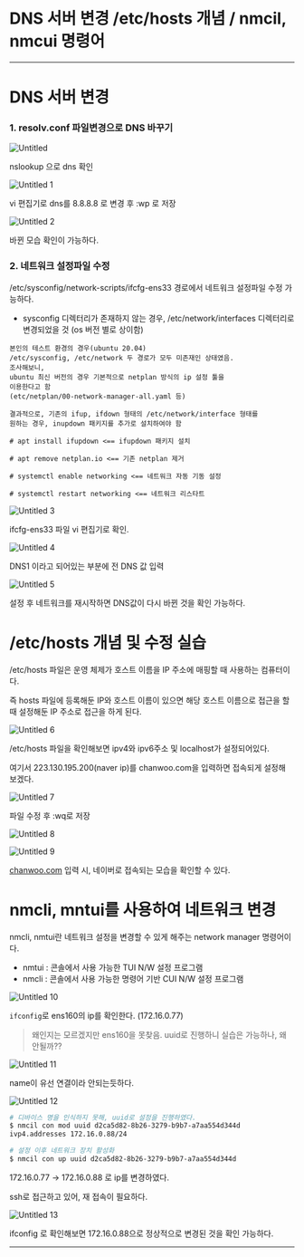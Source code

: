# DNS 서버 변경 /etc/hosts 개념 / nmcil, nmcui 명령어

---

# DNS 서버 변경

### 1. resolv.conf 파일변경으로 DNS 바꾸기

![Untitled](https://user-images.githubusercontent.com/84123877/201677958-0db2750a-b115-44f9-a543-3097f81baf65.png)

nslookup 으로 dns 확인

![Untitled 1](https://user-images.githubusercontent.com/84123877/201677923-a63f6a4a-dfc5-4e6d-a306-518c3912e8dc.png)

vi 편집기로 dns를 8.8.8.8 로 변경 후 :wp 로 저장

![Untitled 2](https://user-images.githubusercontent.com/84123877/201677927-9d0a953f-f2bb-41b4-83b0-b58d9a8ab07f.png)

바뀐 모습 확인이 가능하다.

### 2. 네트워크 설정파일 수정

/etc/sysconfig/network-scripts/ifcfg-ens33 경로에서 네트워크 설정파일 수정 가능하다.

+ sysconfig 디렉터리가 존재하지 않는 경우, /etc/network/interfaces 디렉터리로 변경되었을 것 (os 버전 별로 상이함)

```
본인의 테스트 환경의 경우(ubuntu 20.04)
/etc/sysconfig, /etc/network 두 경로가 모두 미존재인 상태였음.
조사해보니,
ubuntu 최신 버전의 경우 기본적으로 netplan 방식의 ip 설정 툴을
이용한다고 함
(etc/netplan/00-network-manager-all.yaml 등)

결과적으로, 기존의 ifup, ifdown 형태의 /etc/network/interface 형태를
원하는 경우, inupdown 패키지를 추가로 설치하여야 함
```

`# apt install ifupdown <== ifupdown 패키지 설치`

`# apt remove netplan.io <== 기존 netplan 제거`

`# systemctl enable networking <== 네트워크 자동 기동 설정`

`# systemctl restart networking <== 네트워크 리스타트`

![Untitled 3](https://user-images.githubusercontent.com/84123877/201677928-1f38381f-c813-42e7-b076-2d6aedd92fea.png)

ifcfg-ens33 파일 vi 편집기로 확인.

 

![Untitled 4](https://user-images.githubusercontent.com/84123877/201677933-f555ba68-73dc-4f0c-b985-12fbe785b22a.png)

DNS1 이라고 되어있는 부분에 전 DNS 값 입력

![Untitled 5](https://user-images.githubusercontent.com/84123877/201677935-f1daa05c-b3e3-4a78-a156-cc4828ab4599.png)

설정 후 네트워크를 재시작하면 DNS값이 다시 바뀐 것을 확인 가능하다.

# /etc/hosts 개념 및 수정 실습

/etc/hosts 파일은 운영 체제가 호스트 이름을 IP 주소에 매핑할 때 사용하는 컴퓨터이다.

즉 hosts 파일에 등록해둔 IP와 호스트 이름이 있으면 해당 호스트 이름으로 접근을 할 때 설정해둔 IP 주소로 접근을 하게 된다.

![Untitled 6](https://user-images.githubusercontent.com/84123877/201677937-a2907a19-5a4f-4f4f-87b9-2987534b4f7a.png)

/etc/hosts 파일을 확인해보면 ipv4와 ipv6주소 및 localhost가 설정되어있다.

여기서 223.130.195.200(naver ip)를 chanwoo.com을 입력하면 접속되게 설정해 보겠다.

![Untitled 7](https://user-images.githubusercontent.com/84123877/201677941-cd18e37d-cfde-4bf3-b129-0f7439b84cf2.png)

파일 수정 후 :wq로 저장

![Untitled 8](https://user-images.githubusercontent.com/84123877/201677944-a29d5a35-1638-4d11-8099-0fc69dc43fba.png)

![Untitled 9](https://user-images.githubusercontent.com/84123877/201677945-63297ade-6c95-41db-a253-01a10f9dd258.png)

[chanwoo.com](http://chanwoo.com) 입력 시, 네이버로 접속되는 모습을 확인할 수 있다.

# nmcli, mntui를 사용하여 네트워크 변경

nmcli, nmtui란 네트워크 설정을 변경할 수 있게 해주는 network manager 명령어이다.

- nmtui :
콘솔에서 사용 가능한 TUI N/W 설정 프로그램
- nmcli :
콘솔에서 사용 가능한 명령어 기반 CUI N/W 설정 프로그램

![Untitled 10](https://user-images.githubusercontent.com/84123877/201677948-f4bb1402-0b72-4262-95ca-2e9fb1220714.png)

`ifconfig`로 ens160의 ip를 확인한다. (172.16.0.77)

> 왜인지는 모르겠지만 ens160을 못찾음. uuid로 진행하니 실습은 가능하나, 왜 안될까??

![Untitled 11](https://user-images.githubusercontent.com/84123877/201677950-c9fc9a9a-1d61-41ca-8562-04c4b358a71e.png)

name이 유선 연결이라 안되는듯하다.

![Untitled 12](https://user-images.githubusercontent.com/84123877/201677951-db3937d7-170f-45a8-a780-e47586a9dbed.png)

```bash
# 디바이스 명을 인식하지 못해, uuid로 설정을 진행하였다.
$ nmcil con mod uuid d2ca5d82-8b26-3279-b9b7-a7aa554d344d
ivp4.addresses 172.16.0.88/24

# 설정 이후 네트워크 장치 활성화
$ nmcil con up uuid d2ca5d82-8b26-3279-b9b7-a7aa554d344d
```

172.16.0.77 → 172.16.0.88 로 ip를 변경하였다.

ssh로 접근하고 있어, 재 접속이 필요하다.

![Untitled 13](https://user-images.githubusercontent.com/84123877/201677956-3c0735cb-514d-4611-a223-e29969ae3eb2.png)

ifconfig 로 확인해보면 172.16.0.88으로 정상적으로 변경된 것을 확인 가능하다.

---
